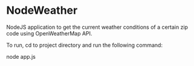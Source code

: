 # NodeWeather
NodeJS application to get the current weather conditions of a certain zip code using OpenWeatherMap API.

To run, cd to project directory and run the following command:

node app.js <zipcode> <country-code>
